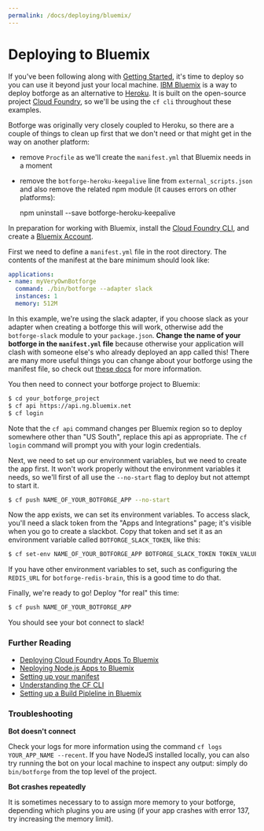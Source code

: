 ```yaml
---
permalink: /docs/deploying/bluemix/
---
```


# Deploying to Bluemix

If you've been following along with [Getting Started](../index.md), it's time
to deploy so you can use it beyond just your local machine.
[IBM Bluemix](http://bluemix.net) is a way to deploy botforge as an alternative to
[Heroku](heroku.md). It is built on the open-source project
[Cloud Foundry](https://www.cloudfoundry.org/), so we'll be using the `cf cli`
throughout these examples.

Botforge was originally very closely coupled to Heroku, so there are a couple of
things to clean up first that we don't need or that might get in the way on
another platform:
* remove `Procfile` as we'll create the `manifest.yml` that Bluemix needs in a
 moment
* remove the `botforge-heroku-keepalive` line from `external_scripts.json` and also
 remove the related npm module (it causes errors on other platforms):

  npm uninstall --save botforge-heroku-keepalive

In preparation for working with Bluemix, install the [Cloud Foundry
CLI](https://github.com/cloudfoundry/cli/releases), and create a [Bluemix
Account](http://bluemix.net).

First we need to define a `manifest.yml` file in the root directory. The
contents of the manifest at the bare minimum should look like:

```yml
applications:
- name: myVeryOwnBotforge
  command: ./bin/botforge --adapter slack
  instances: 1
  memory: 512M
```

In this example, we're using the slack adapter, if you choose slack as your
adapter when creating a botforge this will work, otherwise add the `botforge-slack`
module to your `package.json`.  **Change the name of your botforge in the
`manifest.yml` file** because otherwise your application will clash with someone
else's who already deployed an app called this!  There are many more useful
things you can change about your botforge using the manifest file, so check out
[these docs](https://docs.cloudfoundry.org/devguide/deploy-apps/manifest.html)
for more information.

You then need to connect your botforge project to Bluemix:

```sh
$ cd your_botforge_project
$ cf api https://api.ng.bluemix.net
$ cf login
```

Note that the `cf api` command changes per Bluemix region so to deploy somewhere
other than "US South", replace this api as appropriate.  The `cf login` command
will prompt you with your login credentials.

Next, we need to set up our environment variables, but we need to create the app
first.  It won't work properly without the environment variables it needs, so
we'll first of all use the `--no-start` flag to deploy but not attempt to start
it.

```sh
$ cf push NAME_OF_YOUR_BOTFORGE_APP --no-start
```

Now the app exists, we can set its environment variables.  To access slack,
you'll need a slack token from the "Apps and Integrations" page; it's visible
when you go to create a slackbot.  Copy that token and set it as an environment
variable called `BOTFORGE_SLACK_TOKEN`, like this:

```sh
$ cf set-env NAME_OF_YOUR_BOTFORGE_APP BOTFORGE_SLACK_TOKEN TOKEN_VALUE
```

If you have other environment variables to set, such as configuring the
`REDIS_URL` for `botforge-redis-brain`, this is a good time to do that.

Finally, we're ready to go!  Deploy "for real" this time:

```sh
$ cf push NAME_OF_YOUR_BOTFORGE_APP
```

You should see your bot connect to slack!

### Further Reading

  - [Deploying Cloud Foundry Apps To Bluemix](https://www.ng.bluemix.net/docs/cfapps/runtimes.html)
  - [Neploying Node.js Apps to Bluemix](https://www.ng.bluemix.net/docs/starters/nodejs/index.html)
  - [Setting up your manifest](https://docs.cloudfoundry.org/devguide/deploy-apps/manifest.html)
  - [Understanding the CF CLI](https://www.ng.bluemix.net/docs/cli/reference/cfcommands/index.html)
  - [Setting up a Build Pipleline in Bluemix](https://www.ng.bluemix.net/docs/#services/DeliveryPipeline/index.html#getstartwithCD)

### Troubleshooting

**Bot doesn't connect**

Check your logs for more information using the command `cf logs YOUR_APP_NAME
--recent`.  If you have NodeJS installed locally, you can also try running the
bot on your local machine to inspect any output: simply do `bin/botforge` from the
top level of the project.

**Bot crashes repeatedly**

It is sometimes necessary to to assign more memory to your botforge, depending
which plugins you are using (if your app crashes with error 137, try increasing
the memory limit).

